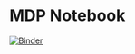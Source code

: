 # MDP Notebook

[![Binder](https://mybinder.org/badge_logo.svg)](https://mybinder.org/v2/gh/tianleimin/TUD_Trial_Lecture/HEAD?urlpath=/tree/)
